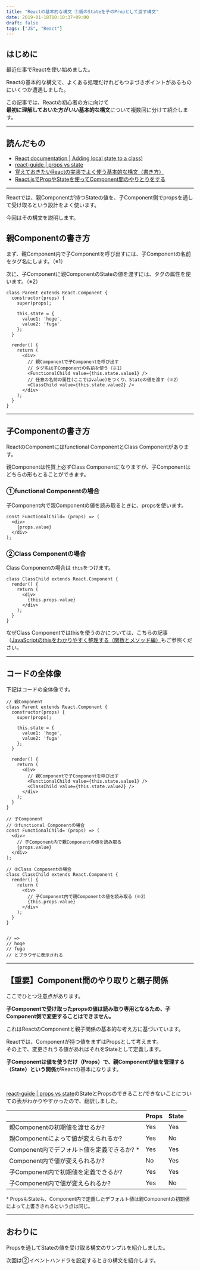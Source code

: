 ```yaml
---
title: "Reactの基本的な構文 ①親のStateを子のPropとして渡す構文"
date: 2019-01-18T10:10:37+09:00
draft: false
tags: ["JS", "React"]
---
```


## はじめに
最近仕事でReactを使い始めました。

Reactの基本的な構文で、よくある処理だけれどもつまづきポイントがあるものにいくつか遭遇しました。

この記事では、Reactの初心者の方に向けて<br>**最初に理解しておいた方がいい基本的な構文**について複数回に分けて紹介します。

***

## 読んだもの
- [React documentation | Adding local state to a class)](https://reactjs.org/docs/state-and-lifecycle.html#adding-local-state-to-a-class)
- [react-guide | props vs state](https://github.com/uberVU/react-guide/blob/master/props-vs-state.md)
- [覚えておきたいReactの実装でよく使う基本的な構文（書き方）](https://mae.chab.in/archives/2956#post2956-7)
- [React.jsでPropやStateを使ってComponent間のやりとりをする](https://qiita.com/koba04/items/43200b6fd6e6f43f0d8d)

***

Reactでは、親Componentが持つStateの値を、子Component側でpropsを通して受け取るという設計をよく使います。

今回はその構文を説明します。

## 親Componentの書き方

まず、親Component内で子Componentを呼び出すには、子Componentの名前をタグ名にします。（※1）

次に、子Componentに親ComponentのStateの値を渡すには、タグの属性を使います。（※2）

```
class Parent extends React.Component {
  constructor(props) {
    super(props);

    this.state = {
      value1: 'hoge',
      value2: 'fuga'
    };
  }

  render() {
    return (
      <div>
        // 親Componentで子Componentを呼び出す
        // タグ名は子Componentの名前を使う（※1）
        <FunctionalChild value={this.state.value1} />
        // 任意の名前の属性(ここではvalue)をつくり、Stateの値を渡す（※2）
        <ClassChild value={this.state.value2} />
      </div>
    );
  }
}
```
***

## 子Componentの書き方

ReactのComponentにはfunctional ComponentとClass Componentがあります。

親Componentは性質上必ずClass Componentになりますが、子Componentはどちらの形もとることができます。

### ①functional Componentの場合

子Component内で親Componentの値を読み取るときに、propsを使います。

```
const FunctionalChild= (props) => (
  <div>
    {props.value}
  </div>
);

```

### ②Class Componentの場合

Class Componentの場合は `this`をつけます。

```
class ClassChild extends React.Component {
  render() {
    return (
      <div>
        {this.props.value}
      </div>
    );
  }
}
```

なぜClass Componentではthisを使うのかについては、こちらの記事（[JavaScriptのthisをわかりやすく整理する（関数とメソッド編）](https://mom0tomo.github.io/post/20190106/#this%E3%81%AE%E5%9F%BA%E6%9C%AC)もご参照ください。

***
## コードの全体像
下記はコードの全体像です。

```
// 親Component
class Parent extends React.Component {
  constructor(props) {
    super(props);

    this.state = {
      value1: 'hoge',
      value2: 'fuga'
    };
  }

  render() {
    return (
      <div>
        // 親Componentで子Componentを呼び出す
        <FunctionalChild value={this.state.value1} />
        <ClassChild value={this.state.value2} />
      </div>
    );
  }
}

// 子Component
// ①functional Componentの場合
const FunctionalChild= (props) => (
  <div>
    // 子Component内で親Componentの値を読み取る
    {props.value}
  </div>
);

// ②Class Componentの場合
class ClassChild extends React.Component {
  render() {
    return (
      <div>
        // 子Component内で親Componentの値を読み取る（※2）
        {this.props.value}
      </div>
    );
  }
}


// =>
// hoge
// fuga
// とブラウザに表示される
```

***

## 【重要】Component間のやり取りと親子関係

ここでひとつ注意点があります。

**子Componentで受け取ったpropsの値は読み取り専用となるため、子Component側で変更することはできません。**

これはReactのComponentと親子関係の基本的な考え方に基づいています。

Reactでは、Componentが持つ値をまずはPropsとして考えます。<br>
その上で、変更されうる値があればそれをStateとして定義します。

**子Componentは値を使うだけ（Props）で、親Componentが値を管理する（State）という関係**がReactの基本になります。

<br>


[react-guide | props vs state](https://github.com/uberVU/react-guide/blob/master/props-vs-state.md)のStateとPropsのできること/できないことについての表がわかりやすかったので、翻訳しました。

| |Props|State|
|---|---|---|
| 親Componentの初期値を渡せるか? | Yes | Yes |
| 親Componentによって値が変えられるか? | Yes | No |
| Component内でデフォルト値を定義できるか? *| Yes | Yes |
| Component内で値が変えられるか? | No | Yes |
| 子Component内で初期値を定義できるか? | Yes | Yes |
| 子Component内で値が変えられるか?| Yes | No |

<p style="font-size:13px;">* PropsもStateも、Component内で定義したデフォルト値は親Componentの初期値によって上書きされるという点は同じ。</p>

***

## おわりに

Propsを通してStateの値を受け取る構文のサンプルを紹介しました。

次回は②イベントハンドラを設定するときの構文を紹介します。
